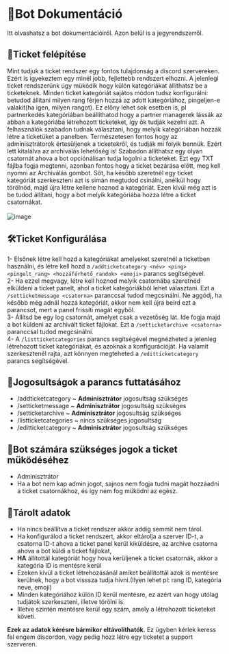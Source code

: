 # 📘Bot Dokumentáció <br>
Itt olvashatsz a bot dokumentációiról. Azon belül is a jegyrendszerről.<br>
## 🎫Ticket felépítése<br>
Mint tudjuk a ticket rendszer egy fontos tulajdonság a discord szervereken. Ezért is igyekeztem egy minél jobb, fejlettebb rendszert elhozni. 
A jelenlegi ticket rendszerünk úgy müködik hogy külön kategóriákat állíthatsz be a ticketeknek. Minden ticket kategóriát sajátos módon tudsz konfigurálni: betudod állítani milyen rang férjen hozzá az adott kategóriához,
pingeljen-e valakit(ha igen, milyen rangot). Ez előny lehet sok esetben is, pl partnerkedés kategóriában beállíthatod hogy a partner managerek lássák az abban a kategóriába létrehozott ticketeket, így ők tudják kezelni azt.
A felhasználók szabadon tudnak választani, hogy melyik kategóriában hozzák létre a ticketüket a panelben. Természetesen fontos hogy az adminisztrátorok értesüljenek a ticketekről, és tudják mi folyik bennük. 
Ezért lett kitalálva az archiválás lehetőség is! Szabadon állíthatsz egy olyan csatornát ahova a bot opciónálisan tudja logolni a ticketeket. Ezt egy TXT fájlba fogja megtenni, azonban fontos hogy a ticket bezárása előtt,
meg kell nyomni az Archiválás gombot. Sőt, ha később szeretnél egy ticket kategóriát szerkeszteni azt is simán megtudod csinálni, anélkül hogy törölnöd, majd újra létre kellene hoznod a kategóriát. Ezen kívül 
még azt is be tudod állítani, hogy a bot melyik kategóriába hozza létre a ticket csatornákat.<br><br>
![image](https://github.com/user-attachments/assets/019b0343-b5c6-4ea7-83ba-6c9dde53328e)
<br>

## 🛠Ticket Konfigurálása
1- Elsőnek létre kell hozd a kategóriákat amelyeket szeretnél a ticketben használni, és létre kell hozd a `/addticketcategory <név> <ping> <pingelt_rang> <hozzáférhető_randok> <emoji>` parancs segítségével.<br>
2- Ha ezzel megvagy, létre kell hoznod melyik csatornába szeretnéd elküldeni a ticket panelt, ahol a ticket kategóriákból lehet választani. Ezt a `/setticketmessage <csatorna>` paranccsal tudod megcsinálni. 
Ne aggódj, ha később még adnál hozzá kategóriát, akkor nem kell újra beírd ezt a parancsot, mert a panel frissíti magát egyből.<br>
3- Állítsd be egy log csatornát, amelyet csak a vezetőség lát. Ide fogja majd a bot küldeni az archivált ticket fájlokat. Ezt a `/setticketarchive <csatorna>` paranccsal tudod megcsinálni.<br>
4- A `/listticketcategories` parancs segítségével megnézheted a jelenleg létrehozott ticket kategóriákat, és azoknak a konfigurációját. Ha valamit szerkesztenél rajta, azt könnyen megteheted a `/editticketcategory` parancs segítségével.<br>

## 🔔Jogosultságok a parancs futtatásához
  - /addticketcategory ~ **Adminisztrátor** jogosultság szükséges
  - /setticketmessage ~ **Adminisztrátor** jogosultság szükséges
  - /setticketarchive ~ **Adminisztrátor** jogosultság szükséges
  - /listticketcategories ~ nincs szükséges jogosultság
  - /editticketcategory ~ **Adminisztrátor** jogosultság szükséges

## 🤖Bot számára szükséges jogok a ticket müködéséhez
  - Adminisztrátor
  - Ha a bot nem kap admin jogot, sajnos nem fogja tudni magát hozzáadni a ticket csatornákhoz, és így nem fog müködni az egész.

## 📁Tárolt adatok
  -  Ha nincs beállítva a ticket rendszer akkor addig semmit nem tárol.
  -  Ha konfigurálod a ticket rendszert, akkor eltárolja a szerver ID-t, a csatorna ID-t ahova a ticket panel kerül kiküldésre, az archive csatorna ahova a bot küldi a ticket fájlokat,
  -  **HA** állítottál kategóriát hogy hova kerüljenek a ticket csatornák, akkor a kategória ID is mentésre kerül
  -  Ezeken kívül a ticket létrehozásánál amiket beállítottál azok is mentésre kerülnek, hogy a bot visssza tudja hívni.(Ilyen lehet pl: rang ID, kategória neve, emoji)
  -  Minden kategóriához külön ID kerül mentésre, ez azért van hogy utólag tudjátok szerkeszteni, illetve törölni is.
  -  Illetve szintén mentésre kerül egy szám, amely a létrehozott ticketeket követi.

**Ezek az adatok kérésre bármikor eltávolíthatók.**
Ez ügyben kérlek keress fel engem discordon, vagy pedig hozz létre egy ticketet a support szerveren.
